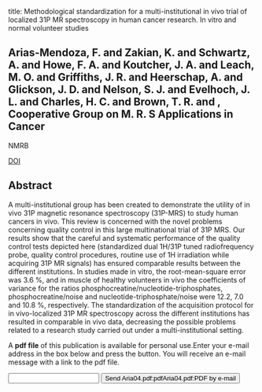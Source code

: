 title: Methodological standardization for a multi-institutional in vivo trial of localized 31P MR spectroscopy in human cancer research. In vitro and normal volunteer studies

## Arias-Mendoza, F. and Zakian, K. and Schwartz, A. and Howe, F. A. and Koutcher, J. A. and Leach, M. O. and Griffiths, J. R. and Heerschap, A. and Glickson, J. D. and Nelson, S. J. and Evelhoch, J. L. and Charles, H. C. and Brown, T. R. and , Cooperative Group on M. R. S Applications in Cancer
NMRB

<a href="https://doi.org/10.1002/nbm.915">DOI</a>

## Abstract
A multi-institutional group has been created to demonstrate the utility of in vivo 31P magnetic resonance spectroscopy (31P-MRS) to study human cancers in vivo. This review is concerned with the novel problems concerning quality control in this large multinational trial of 31P MRS. Our results show that the careful and systematic performance of the quality control tests depicted here (standardized dual 1H/31P tuned radiofrequency probe, quality control procedures, routine use of 1H irradiation while acquiring 31P MR signals) has ensured comparable results between the different institutions. In studies made in vitro, the root-mean-square error was 3.6 %, and in muscle of healthy volunteers in vivo the coefficients of variance for the ratios phosphocreatine/nucleotide-triphosphates, phosphocreatine/noise and nucleotide-triphosphate/noise were 12.2, 7.0 and 10.8 %, respectively. The standardization of the acquisition protocol for in vivo-localized 31P MR spectroscopy across the different institutions has resulted in comparable in vivo data, decreasing the possible problems related to a research study carried out under a multi-institutional setting.

A <b>pdf file</b> of this publication is available for personal use.Enter your e-mail address in the box below and press the button. You will receive an e-mail message with a link to the pdf file.
<form action="sender.php">  <input type="text" name="email">  <input type="submit" value="Send Aria04.pdf:pdfAria04.pdf:PDF by e-mail"></form>